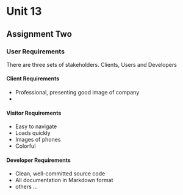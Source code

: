 # Unit 13

## Assignment Two

### User Requirements
There are three sets of stakeholders. Clients, Users and Developers

#### Client Requirements
- Professional, presenting good image of company  
-

#### Visitor Requirements
- Easy to navigate
- Loads quickly
- Images of phones
- Colorful

#### Developer Requirements

- Clean, well-committed source code
- All documentation in Markdown format
- others ...
